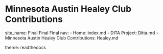 # Minnesota Austin Healey Club Contributions
site_name: Final Final Final
nav:
    - Home: index.md
    - DITA Project: Ditta.md
    - Minnesota Austin Healey Club Contributions: Healey.md

theme: readthedocs
  